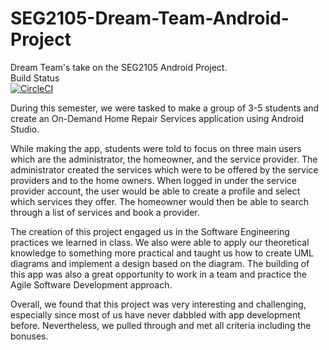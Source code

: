 # SEG2105-Dream-Team-Android-Project
Dream Team's take on the SEG2105 Android Project. <br />
Build Status <br />
[![CircleCI](https://circleci.com/gh/saidghamra/SEG2105-Dream-Team-Android-Project/tree/master.svg?style=svg&circle-token=a5a8e4e9ea6ded04e733d15988e57c1bf77b612b)](https://circleci.com/gh/saidghamra/SEG2105-Dream-Team-Android-Project/tree/master)


During this semester, we were tasked to make a group of 3-5 students and create an
On-Demand Home Repair Services application using Android Studio. 

While making the app, students were told to focus on three main users which are the administrator, 
the homeowner, and the service provider. The administrator created the services which
were to be offered by the service providers and to the home owners. When logged in
under the service provider account, the user would be able to create a profile and select
which services they offer. The homeowner would then be able to search through a list of
services and book a provider.

The creation of this project engaged us in the Software Engineering practices we
learned in class. We also were able to apply our theoretical knowledge to something
more practical and taught us how to create UML diagrams and implement a design
based on the diagram. The building of this app was also a great opportunity to work in a
team and practice the Agile Software Development approach.

Overall, we found that this project was very interesting and challenging, especially
since most of us have never dabbled with app development before. Nevertheless, we
pulled through and met all criteria including the bonuses.
